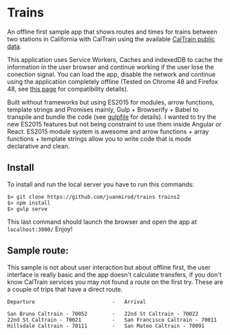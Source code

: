 # Trains

An offline first sample app that shows routes and times for trains between two stations in California with CalTrain using the available [CalTrain public data]().

This application uses Service Workers, Caches and indexedDB to cache the information in the user browser and continue working if the user lose the conection signal. You can load the app, disable the network and continue using the application completely offline (Tested on Chrome 48 and Firefox 48, see [this page](https://jakearchibald.github.io/isserviceworkerready/index.html) for compatibility details). 

Built without frameworks but using ES2015 for modules, arrow functions, template strings and Promises mainly, Gulp + Browserify + Babel to transpile and bundle the code (see [gulpfile](https://github.com/juanmirod/trains/blob/master/gulpfile.js) for details). I wanted to try the new ES2015 features but not being constraint to use them inside Angular or React. ES2015 module system is awesome and arrow functions + array functions + template strings allow you to write code that is mode declarative and clean.

## Install

To install and run the local server you have to run this commands:

    $> git clone https://github.com/juanmirod/trains trains2
    $> npm install
    $> gulp serve

This last command should launch the browser and open the app at `localhost:3000/` Enjoy!

## Sample route:

This sample is not about user interaction but about offline first, the user interface is really basic and the app doesn't calculate transfers, if you don't know CalTrain services you may not found a route on the first try. These are a couple of trips that have a direct route.

    Departure                         -   Arrival

    San Bruno Caltrain - 70052        -   22nd St Caltrain - 70022
    22nd St Caltrain - 70021          -   San Francisco Caltrain - 70011
    Hillsdale Caltrain - 70111        -   San Mateo Caltrain - 70091

